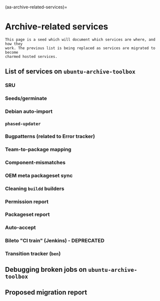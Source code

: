 (aa-archive-related-services)=
# Archive-related services 

```{note}
This page is a seed which will document which services are where, and how they
work. The previous list is being replaced as services are migrated to become
charmed hosted services.
```
## List of services on `ubuntu-archive-toolbox`

### SRU


### Seeds/germinate


### Debian auto-import


### `phased-updater`


### Bugpatterns (related to Error tracker)


### Team-to-package mapping


### Component-mismatches


### OEM meta packageset sync


### Cleaning `buildd` builders


### Permission report


### Packageset report


### Auto-accept


### Bileto "CI train" (Jenkins) - DEPRECATED


### Transition tracker (`ben`)


## Debugging broken jobs on `ubuntu-archive-toolbox`


## Proposed migration report 



